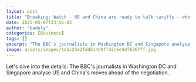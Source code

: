 ```yaml
---
layout: post
title: "Breaking: Watch - US and China are ready to talk tariffs - who will blink first?"
date: 2025-05-07T23:56:03
author: "badely"
categories: [Business]
tags: []
excerpt: "The BBC's journalists in Washington DC and Singapore analyse US and China's moves ahead of the negotiation."
image: assets/images/1dbc23e2fdd514d9ff42c6e4df6367ff.jpg
---
```


Let's dive into the details: The BBC's journalists in Washington DC and Singapore analyse US and China's moves ahead of the negotiation.

